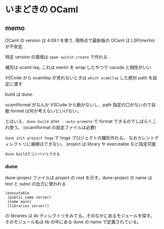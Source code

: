 # いまどきの OCaml

## memo

OCaml の version は 4.09.1 を使う, 現時点で最新版の OCaml は LSP(merlin) が不安定

特定 version の環境は `opam switch create` で作れる.

補完は ocaml-lsp, これは merlin を wrap したやつで vscode と相性がいい

VSCode から ocamllsp が見れないときは `which ocamllsp` した絶対 path を設定に渡す

build は dune.

ocamlformat がなんか VSCode から動かないし、path 指定の口がないので自動 format は何か考えないといけない。

とはいえ、`dune build @fmt --auto-promote` で format できるのでしばらくこれ使う。
(ocamlformat の設定ファイルは必要)

`dune init project hoge` で hoge プロジェクトの雛形作れる。
なおカレントディレクトリに展開はできない。
project は library や executable など指定可能

`dune buildでコンパイルできる`

### dune

dune-project ファイルは project の root を示す。dune-project の name は test と subst の出力に使われる

```
(executable
 (public_name server)
 (name main)
 (libraries server))
```

の libraries は lib ディレクトリをみてる。そのなかにあるモジュールを探す。
そのモジュール名は lib の中にある dune の name で定義されている。
